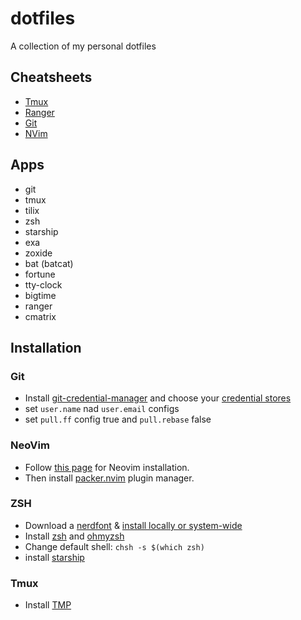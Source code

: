 # dotfiles
A collection of my personal dotfiles

## Cheatsheets
* [Tmux][1]
* [Ranger][2]
* [Git][3]
* [NVim][4]

## Apps
* git
* tmux
* tilix
* zsh
* starship
* exa
* zoxide
* bat (batcat)
* fortune
* tty-clock
* bigtime
* ranger
* cmatrix


## Installation
### Git
* Install [git-credential-manager][4] and choose your [credential stores][5]
* set `user.name` nad `user.email` configs
* set `pull.ff` config true and `pull.rebase` false

### NeoVim
* Follow [this page][6] for Neovim installation.
* Then install [packer.nvim][7] plugin manager.

### ZSH
* Download a [nerdfont][10] & [install locally or system-wide][11]
* Install [zsh][8] and [ohmyzsh][9]
* Change default shell: `chsh -s $(which zsh)`
* install [starship][13]

### Tmux
* Install [TMP][12]

[1]: https://gist.github.com/AmirMahmood/7afb4de1b618a2e4aa28b2a998f639e2
[2]: https://gist.github.com/AmirMahmood/153bef81f03e6fe1ca7d79b1dd1b8272
[3]: https://gist.github.com/AmirMahmood/bbb39b01854efcfa113365cc6a42a781
[4]: https://gist.github.com/AmirMahmood/831d29829d5c8951afd929599940cd30
[5]: https://github.com/GitCredentialManager/git-credential-manager/blob/main/docs/credstores.md
[6]: https://github.com/neovim/neovim/wiki/Installing-Neovim#ubuntu
[7]: https://github.com/wbthomason/packer.nvim
[8]: https://github.com/ohmyzsh/ohmyzsh/wiki/Installing-ZSH
[9]: https://ohmyz.sh/#install
[10]: https://www.nerdfonts.com/font-downloads
[11]: https://ostechnix.com/install-nerd-fonts-to-add-glyphs-in-your-code-on-linux/
[12]: https://github.com/tmux-plugins/tpm
[13]: https://starship.rs/guide/#%F0%9F%9A%80-installation
